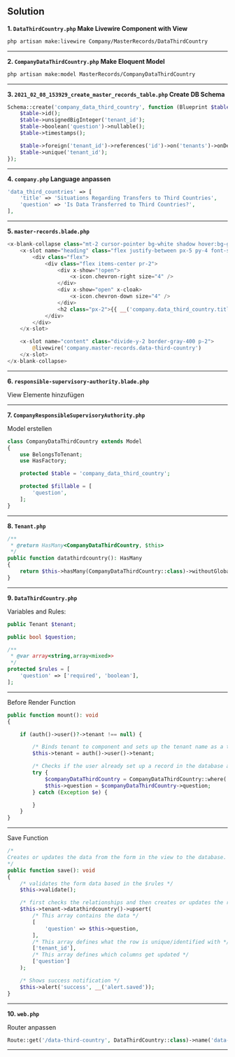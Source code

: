 
## Solution

**1. `DataThirdCountry.php` Make Livewire Component with View**

```bash
php artisan make:livewire Company/MasterRecords/DataThirdCountry
```

---

**2. `CompanyDataThirdCountry.php` Make Eloquent Model**

```bash
php artisan make:model MasterRecords/CompanyDataThirdCountry
```

---

**3. `2021_02_08_153929_create_master_records_table.php` Create DB Schema**

```php
Schema::create('company_data_third_country', function (Blueprint $table) {
    $table->id();
    $table->unsignedBigInteger('tenant_id');
    $table->boolean('question')->nullable();
    $table->timestamps();

    $table->foreign('tenant_id')->references('id')->on('tenants')->onDelete('cascade');
    $table->unique('tenant_id');
});
```

---

**4. `company.php` Language anpassen**

```php
'data_third_countries' => [
    'title' => 'Situations Regarding Transfers to Third Countries',
    'question' => 'Is Data Transferred to Third Countries?',
],
```

---

**5. `master-records.blade.php`**

```php
<x-blank-collapse class="mt-2 cursor-pointer bg-white shadow hover:bg-gray-50">
    <x-slot name="heading" class="flex justify-between px-5 py-4 font-semibold">
        <div class="flex">
            <div class="flex items-center pr-2">
                <div x-show="!open">
                    <x-icon.chevron-right size="4" />
                </div>
                <div x-show="open" x-cloak>
                    <x-icon.chevron-down size="4" />
                </div>
                <h2 class="px-2">{{ __('company.data_third_country.title') }}</h2>
            </div>
        </div>
    </x-slot>

    <x-slot name="content" class="divide-y-2 border-gray-400 p-2">
        @livewire('company.master-records.data-third-country')
    </x-slot>
</x-blank-collapse>
```

---

**6. `responsible-supervisory-authority.blade.php`**

View Elemente hinzufügen

---

**7. `CompanyResponsibleSupervisoryAuthority.php`**

Model erstellen

```php
class CompanyDataThirdCountry extends Model
{
    use BelongsToTenant;
    use HasFactory;

    protected $table = 'company_data_third_country';

    protected $fillable = [
        'question',
    ];
}
```

---

**8. `Tenant.php`**

```php
/**
 * @return HasMany<CompanyDataThirdCountry, $this>
 */
public function datathirdcountry(): HasMany
{
    return $this->hasMany(CompanyDataThirdCountry::class)->withoutGlobalScope(TenantScope::class);
}
```

---

**9. `DataThirdCountry.php`**

Variables and Rules:

```php
public Tenant $tenant;

public bool $question;

/**
 * @var array<string,array<mixed>>
 */
protected $rules = [
    'question' => ['required', 'boolean'],
];
```

---

Before Render Function

```php
public function mount(): void
{

    if (auth()->user()?->tenant !== null) {

        /* Binds tenant to component and sets up the tenant name as a the company name in the view */
        $this->tenant = auth()->user()->tenant;

        /* Checks if the user already set up a record in the database and fills the form fields with the data to edit them */
        try {
            $companyDataThirdCountry = CompanyDataThirdCountry::where('tenant_id', $this->tenant->id)->first();
            $this->question = $companyDataThirdCountry->question;
        } catch (Exception $e) {

        }
    }
}
```

---

Save Function

```php
/*
Creates or updates the data from the form in the view to the database.
*/
public function save(): void
{
    /* validates the form data based in the $rules */
    $this->validate();

    /* first checks the relationships and then creates or updates the records in the database using the upsert() method */
    $this->tenant->datathirdcountry()->upsert(
        /* This array contains the data */
        [
            'question' => $this->question,
        ],
        /* This array defines what the row is unique/identified with */
        ['tenant_id'],
        /* This array defines which columns get updated */
        ['question']
    );

    /* Shows success notification */
    $this->alert('success', __('alert.saved'));
}
```

---

**10. `web.php`**

Router anpassen

```php
Route::get('/data-third-country', DataThirdCountry::class)->name('data-third-country');
```

---

